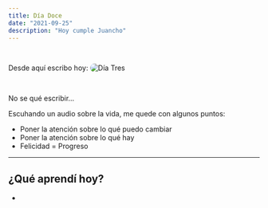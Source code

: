 ```yaml
---
title: Día Doce
date: "2021-09-25"
description: "Hoy cumple Juancho"
---
```


<!-- date: año-mes-día -->

Desde aquí escribo hoy:
<img src="./1.jpeg" alt="Día Tres" style="border-radius:10px; margin:30px 0;">

No se qué escribir...

Escuhando un audio sobre la vida, me quede con algunos puntos:

- Poner la atención sobre lo qué puedo cambiar
- Poner la atención sobre lo qué hay
- Felicidad = Progreso

---

## ¿Qué aprendí hoy?

-
